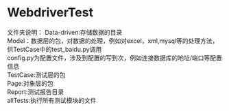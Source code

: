 # WebdriverTest

文件夹说明：
Data-driven:存储数据的目录                             <br>
Model：数据层的包，对数据的处理，例如对excel，xml,mysql等的处理方法，供TestCase中的test_baidu.py调用                             <br>
       config.py为配置文件，涉及到配置的写到次，例如连接数据库的地址/端口等配置信息                             <br>
TestCase:测试层的包                             <br>
Page:对象层的包                              <br>
Report:测试报告目录                              <br>
allTests:执行所有测试模块的文件                              <br>


